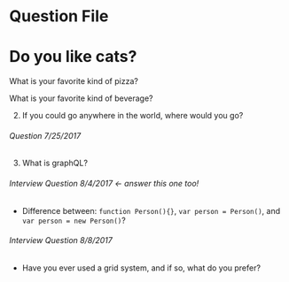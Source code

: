 # Question File

# Do you like cats?

What is your favorite kind of pizza?

What is your favorite kind of beverage?

2. If you could go anywhere in the world, where would you go?

###### Question 7/25/2017
3. What is graphQL?

###### Interview Question 8/4/2017 <- answer this one too!

* Difference between: `function Person(){}`, `var person = Person()`, and `var person = new Person()`?

###### Interview Question 8/8/2017

* Have you ever used a grid system, and if so, what do you prefer?
